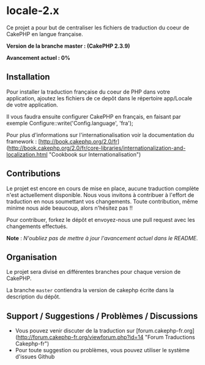 locale-2.x
==========

Ce projet a pour but de centraliser les fichiers de traduction du coeur de
CakePHP en langue française.

**Version de la branche master : (CakePHP 2.3.9)**

**Avancement actuel : 0%**

Installation
------------

Pour installer la traduction française du coeur de PHP dans votre application,
ajoutez les fichiers de ce depôt dans le répertoire app/Locale de votre
application.

Il vous faudra ensuite configurer CakePHP en français, en faisant par exemple
Configure::write('Config.language', 'fra');

Pour plus d'informations sur l'internationalisation voir la documentation du 
framework :
[http://book.cakephp.org/2.0/fr] (http://book.cakephp.org/2.0/fr/core-libraries/internationalization-and-localization.html "Cookbook sur Internationalisation")

Contributions
-------------

Le projet est encore en cours de mise en place, aucune traduction complète
n'est actuellement disponible. Nous vous invitons à contribuer à l'effort
de traduction en nous soumettant vos changements. Toute contribution, même
minime nous aide beaucoup, alors n'hésitez pas !!

Pour contribuer, forkez le dépôt et envoyez-nous une pull request avec les
changements effectués.

**Note** : *N'oubliez pas de mettre à jour l'avancement actuel dans le README.*

Organisation
------------

Le projet sera divisé en différentes branches pour chaque version de CakePHP.

La branche `master` contiendra la version de cakephp écrite dans la description
du dépôt.

Support / Suggestions / Problèmes / Discussions
-----------------------------------------------
* Vous pouvez venir discuter de la traduction sur
[forum.cakephp-fr.org] (http://forum.cakephp-fr.org/viewforum.php?id=14 "Forum Traductions Cakephp-fr")
* Pour toute suggestion ou problèmes, vous pouvez utiliser le système d'issues Github
